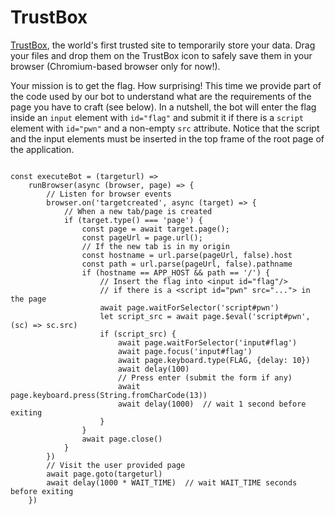 TrustBox
========

<p><a href="http://trustbox.hackthe.space/">TrustBox</a>, the world's first trusted site to temporarily store your data. Drag your files and drop them on the TrustBox icon to safely save them in your browser (Chromium-based browser only for now!).</p>

<p>Your mission is to get the flag. How surprising! This time we provide part of the code used by our bot to understand what are the requirements of the page you have to craft (see below). In a nutshell, the bot will enter the flag inside an <code>input</code> element with <code>id="flag"</code> and submit it if there is a <code>script</code> element with <code>id="pwn"</code> and a non-empty <code>src</code> attribute. Notice that the script and the input elements must be inserted in the top frame of the root page of the application.</p>

<pre>
<code>
const executeBot = (targeturl) =&gt;
    runBrowser(async (browser, page) =&gt; {
        // Listen for browser events
        browser.on('targetcreated', async (target) =&gt; {
            // When a new tab/page is created
            if (target.type() === 'page') {
                const page = await target.page();
                const pageUrl = page.url();
                // If the new tab is in my origin
                const hostname = url.parse(pageUrl, false).host
                const path = url.parse(pageUrl, false).pathname
                if (hostname == APP_HOST &amp;&amp; path == '/') {
                    // Insert the flag into &lt;input id=&quot;flag&quot;/&gt;
                    // if there is a &lt;script id=&quot;pwn&quot; src=&quot;...&quot;&gt; in the page
                    await page.waitForSelector('script#pwn')
                    let script_src = await page.$eval('script#pwn', (sc) =&gt; sc.src)
                    if (script_src) {
                        await page.waitForSelector('input#flag')
                        await page.focus('input#flag')
                        await page.keyboard.type(FLAG, {delay: 10})
                        await delay(100)
                        // Press enter (submit the form if any)
                        await page.keyboard.press(String.fromCharCode(13))
                        await delay(1000)  // wait 1 second before exiting
                    }
                }
                await page.close()
            }
        })
        // Visit the user provided page
        await page.goto(targeturl) 
        await delay(1000 * WAIT_TIME)  // wait WAIT_TIME seconds before exiting
    })
</code>
</pre>
